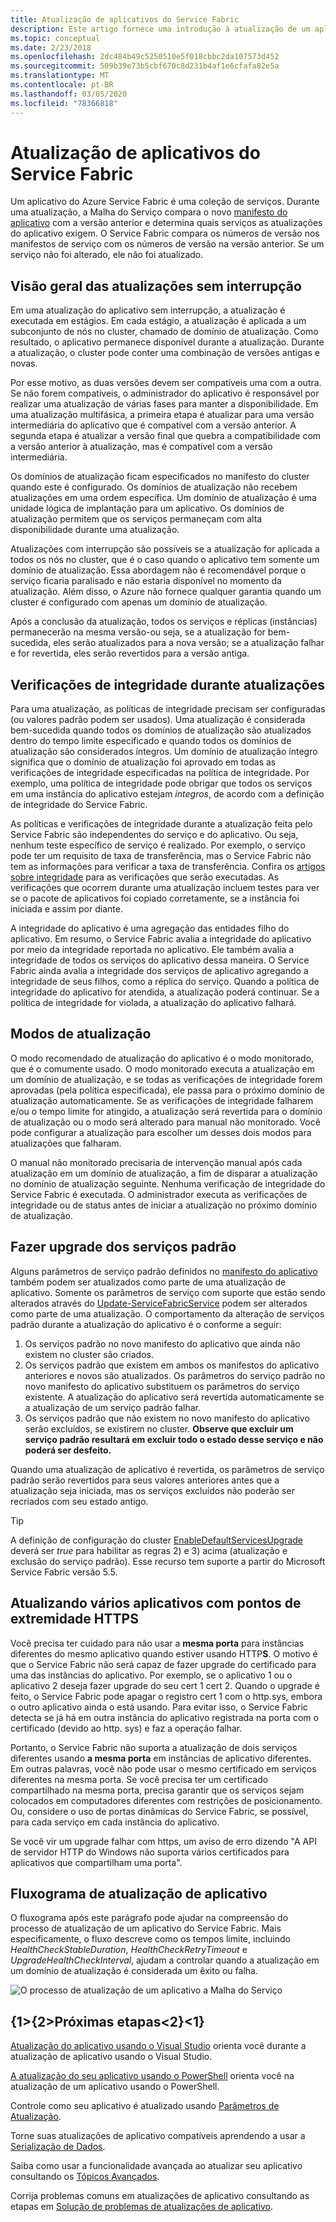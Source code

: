```yaml
---
title: Atualização de aplicativos do Service Fabric
description: Este artigo fornece uma introdução à atualização de um aplicativo do Service Fabric, incluindo a escolha de modos de atualização e execução de verificações de integridade.
ms.topic: conceptual
ms.date: 2/23/2018
ms.openlocfilehash: 2dc484b49c5250510e5f018cbbc2da107573d452
ms.sourcegitcommit: 509b39e73b5cbf670c8d231b4af1e6cfafa82e5a
ms.translationtype: MT
ms.contentlocale: pt-BR
ms.lasthandoff: 03/05/2020
ms.locfileid: "78366818"
---
```

# <a name="service-fabric-application-upgrade"></a>Atualização de aplicativos do Service Fabric
Um aplicativo do Azure Service Fabric é uma coleção de serviços. Durante uma atualização, a Malha do Serviço compara o novo [manifesto do aplicativo](service-fabric-application-and-service-manifests.md) com a versão anterior e determina quais serviços as atualizações do aplicativo exigem. O Service Fabric compara os números de versão nos manifestos de serviço com os números de versão na versão anterior. Se um serviço não foi alterado, ele não foi atualizado.

## <a name="rolling-upgrades-overview"></a>Visão geral das atualizações sem interrupção
Em uma atualização do aplicativo sem interrupção, a atualização é executada em estágios. Em cada estágio, a atualização é aplicada a um subconjunto de nós no cluster, chamado de domínio de atualização. Como resultado, o aplicativo permanece disponível durante a atualização. Durante a atualização, o cluster pode conter uma combinação de versões antigas e novas.

Por esse motivo, as duas versões devem ser compatíveis uma com a outra. Se não forem compatíveis, o administrador do aplicativo é responsável por realizar uma atualização de várias fases para manter a disponibilidade. Em uma atualização multifásica, a primeira etapa é atualizar para uma versão intermediária do aplicativo que é compatível com a versão anterior. A segunda etapa é atualizar a versão final que quebra a compatibilidade com a versão anterior à atualização, mas é compatível com a versão intermediária.

Os domínios de atualização ficam especificados no manifesto do cluster quando este é configurado. Os domínios de atualização não recebem atualizações em uma ordem específica. Um domínio de atualização é uma unidade lógica de implantação para um aplicativo. Os domínios de atualização permitem que os serviços permaneçam com alta disponibilidade durante uma atualização.

Atualizações com interrupção são possíveis se a atualização for aplicada a todos os nós no cluster, que é o caso quando o aplicativo tem somente um domínio de atualização. Essa abordagem não é recomendável porque o serviço ficaria paralisado e não estaria disponível no momento da atualização. Além disso, o Azure não fornece qualquer garantia quando um cluster é configurado com apenas um domínio de atualização.

Após a conclusão da atualização, todos os serviços e réplicas (instâncias) permanecerão na mesma versão-ou seja, se a atualização for bem-sucedida, eles serão atualizados para a nova versão; se a atualização falhar e for revertida, eles serão revertidos para a versão antiga.

## <a name="health-checks-during-upgrades"></a>Verificações de integridade durante atualizações
Para uma atualização, as políticas de integridade precisam ser configuradas (ou valores padrão podem ser usados). Uma atualização é considerada bem-sucedida quando todos os domínios de atualização são atualizados dentro do tempo limite especificado e quando todos os domínios de atualização são considerados íntegros.  Um domínio de atualização íntegro significa que o domínio de atualização foi aprovado em todas as verificações de integridade especificadas na política de integridade. Por exemplo, uma política de integridade pode obrigar que todos os serviços em uma instância do aplicativo estejam *íntegros*, de acordo com a definição de integridade do Service Fabric.

As políticas e verificações de integridade durante a atualização feita pelo Service Fabric são independentes do serviço e do aplicativo. Ou seja, nenhum teste específico de serviço é realizado.  Por exemplo, o serviço pode ter um requisito de taxa de transferência, mas o Service Fabric não tem as informações para verificar a taxa de transferência. Confira os [artigos sobre integridade](service-fabric-health-introduction.md) para as verificações que serão executadas. As verificações que ocorrem durante uma atualização incluem testes para ver se o pacote de aplicativos foi copiado corretamente, se a instância foi iniciada e assim por diante.

A integridade do aplicativo é uma agregação das entidades filho do aplicativo. Em resumo, o Service Fabric avalia a integridade do aplicativo por meio da integridade reportada no aplicativo. Ele também avalia a integridade de todos os serviços do aplicativo dessa maneira. O Service Fabric ainda avalia a integridade dos serviços de aplicativo agregando a integridade de seus filhos, como a réplica do serviço. Quando a política de integridade do aplicativo for atendida, a atualização poderá continuar. Se a política de integridade for violada, a atualização do aplicativo falhará.

## <a name="upgrade-modes"></a>Modos de atualização
O modo recomendado de atualização do aplicativo é o modo monitorado, que é o comumente usado. O modo monitorado executa a atualização em um domínio de atualização, e se todas as verificações de integridade forem aprovadas (pela política especificada), ele passa para o próximo domínio de atualização automaticamente.  Se as verificações de integridade falharem e/ou o tempo limite for atingido, a atualização será revertida para o domínio de atualização ou o modo será alterado para manual não monitorado. Você pode configurar a atualização para escolher um desses dois modos para atualizações que falharam. 

O manual não monitorado precisaria de intervenção manual após cada atualização em um domínio de atualização, a fim de disparar a atualização no domínio de atualização seguinte. Nenhuma verificação de integridade do Service Fabric é executada. O administrador executa as verificações de integridade ou de status antes de iniciar a atualização no próximo domínio de atualização.

## <a name="upgrade-default-services"></a>Fazer upgrade dos serviços padrão
Alguns parâmetros de serviço padrão definidos no [manifesto do aplicativo](service-fabric-application-and-service-manifests.md) também podem ser atualizados como parte de uma atualização de aplicativo. Somente os parâmetros de serviço com suporte que estão sendo alterados através do [Update-ServiceFabricService](https://docs.microsoft.com/powershell/module/servicefabric/update-servicefabricservice?view=azureservicefabricps) podem ser alterados como parte de uma atualização. O comportamento da alteração de serviços padrão durante a atualização do aplicativo é o conforme a seguir:

1. Os serviços padrão no novo manifesto do aplicativo que ainda não existem no cluster são criados.
2. Os serviços padrão que existem em ambos os manifestos do aplicativo anteriores e novos são atualizados. Os parâmetros do serviço padrão no novo manifesto do aplicativo substituem os parâmetros do serviço existente. A atualização do aplicativo será revertida automaticamente se a atualização de um serviço padrão falhar.
3. Os serviços padrão que não existem no novo manifesto do aplicativo serão excluídos, se existirem no cluster. **Observe que excluir um serviço padrão resultará em excluir todo o estado desse serviço e não poderá ser desfeito.**

Quando uma atualização de aplicativo é revertida, os parâmetros de serviço padrão serão revertidos para seus valores anteriores antes que a atualização seja iniciada, mas os serviços excluídos não poderão ser recriados com seu estado antigo.

> [!TIP]
> A definição de configuração do cluster [EnableDefaultServicesUpgrade](service-fabric-cluster-fabric-settings.md) deverá ser *true* para habilitar as regras 2) e 3) acima (atualização e exclusão do serviço padrão). Esse recurso tem suporte a partir do Microsoft Service Fabric versão 5.5.

## <a name="upgrading-multiple-applications-with-https-endpoints"></a>Atualizando vários aplicativos com pontos de extremidade HTTPS
Você precisa ter cuidado para não usar a **mesma porta** para instâncias diferentes do mesmo aplicativo quando estiver usando HTTP**S**. O motivo é que o Service Fabric não será capaz de fazer upgrade do certificado para uma das instâncias do aplicativo. Por exemplo, se o aplicativo 1 ou o aplicativo 2 deseja fazer upgrade do seu cert 1 cert 2. Quando o upgrade é feito, o Service Fabric pode apagar o registro cert 1 com o http.sys, embora o outro aplicativo ainda o está usando. Para evitar isso, o Service Fabric detecta se já há em outra instância do aplicativo registrada na porta com o certificado (devido ao http. sys) e faz a operação falhar.

Portanto, o Service Fabric não suporta a atualização de dois serviços diferentes usando **a mesma porta** em instâncias de aplicativo diferentes. Em outras palavras, você não pode usar o mesmo certificado em serviços diferentes na mesma porta. Se você precisa ter um certificado compartilhado na mesma porta, precisa garantir que os serviços sejam colocados em computadores diferentes com restrições de posicionamento. Ou, considere o uso de portas dinâmicas do Service Fabric, se possível, para cada serviço em cada instância do aplicativo. 

Se você vir um upgrade falhar com https, um aviso de erro dizendo "A API de servidor HTTP do Windows não suporta vários certificados para aplicativos que compartilham uma porta".

## <a name="application-upgrade-flowchart"></a>Fluxograma de atualização de aplicativo
O fluxograma após este parágrafo pode ajudar na compreensão do processo de atualização de um aplicativo do Service Fabric. Mais especificamente, o fluxo descreve como os tempos limite, incluindo *HealthCheckStableDuration*, *HealthCheckRetryTimeout* e *UpgradeHealthCheckInterval*, ajudam a controlar quando a atualização em um domínio de atualização é considerada um êxito ou falha.

![O processo de atualização de um aplicativo a Malha do Serviço][image]

## <a name="next-steps"></a>{1&gt;{2&gt;Próximas etapas&lt;2}&lt;1}
[Atualização do aplicativo usando o Visual Studio](service-fabric-application-upgrade-tutorial.md) orienta você durante a atualização de aplicativo usando o Visual Studio.

[A atualização do seu aplicativo usando o PowerShell](service-fabric-application-upgrade-tutorial-powershell.md) orienta você na atualização de um aplicativo usando o PowerShell.

Controle como seu aplicativo é atualizado usando [Parâmetros de Atualização](service-fabric-application-upgrade-parameters.md).

Torne suas atualizações de aplicativo compatíveis aprendendo a usar a [Serialização de Dados](service-fabric-application-upgrade-data-serialization.md).

Saiba como usar a funcionalidade avançada ao atualizar seu aplicativo consultando os [Tópicos Avançados](service-fabric-application-upgrade-advanced.md).

Corrija problemas comuns em atualizações de aplicativo consultando as etapas em [Solução de problemas de atualizações de aplicativo](service-fabric-application-upgrade-troubleshooting.md).

[image]: media/service-fabric-application-upgrade/service-fabric-application-upgrade-flowchart.png
